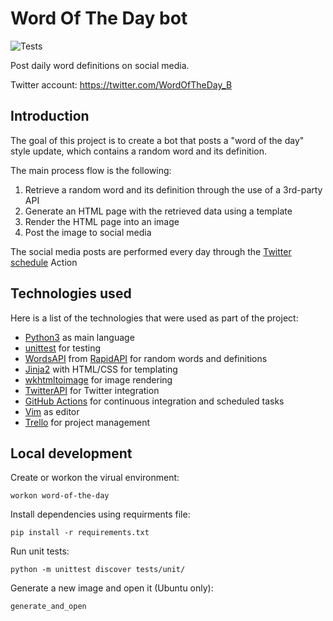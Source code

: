 # Word Of The Day bot

![Tests](https://github.com/lucasrijllart/word-of-the-day-bot/workflows/Tests/badge.svg?branch=main)

Post daily word definitions on social media.

Twitter account: https://twitter.com/WordOfTheDay_B

## Introduction

The goal of this project is to create a bot that posts a "word of the day" style update,
which contains a random word and its definition.

The main process flow is the following:
  1. Retrieve a random word and its definition through the use of a 3rd-party API
  2. Generate an HTML page with the retrieved data using a template
  3. Render the HTML page into an image
  4. Post the image to social media

The social media posts are performed every day through the [Twitter schedule](https://github.com/lucasrijllart/word-of-the-day-bot/actions?query=workflow%3A%22Twitter+schedule%22) Action

## Technologies used

Here is a list of the technologies that were used as part of the project:
- [Python3](https://www.python.org/) as main language
- [unittest](https://docs.python.org/3.6/library/unittest.html) for testing
- [WordsAPI](https://rapidapi.com/dpventures/api/wordsapi/) from [RapidAPI](https://rapidapi.com/) for random words and definitions
- [Jinja2](https://jinja.palletsprojects.com/en/master/) with HTML/CSS for templating
- [wkhtmltoimage](https://wkhtmltopdf.org/) for image rendering
- [TwitterAPI](https://github.com/geduldig/TwitterAPI) for Twitter integration
- [GitHub Actions](https://github.com/features/actions) for continuous integration and scheduled tasks
- [Vim](https://www.vim.org/) as editor
- [Trello](https://trello.com/) for project management


## Local development

Create or workon the virual environment:

`workon word-of-the-day`

Install dependencies using requirments file:

`pip install -r requirements.txt`

Run unit tests:

`python -m unittest discover tests/unit/`

Generate a new image and open it (Ubuntu only):

`generate_and_open`
